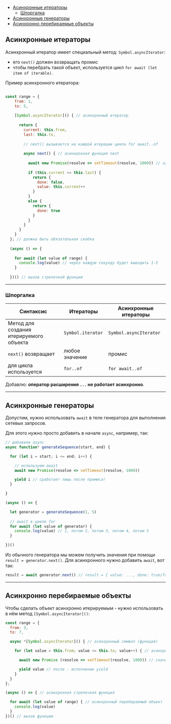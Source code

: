 - [Асинхронные итераторы](#асинхронные-итераторы)
  - [Шпоргалка](#шпоргалка)
- [Асинхронные генераторы](#асинхронные-генераторы)
- [Асинхронно перебираемые объекты](#асинхронно-перебираемые-объекты)

## Асинхронные итераторы

Асинхронный итератор имеет специальный метод: `Symbol.asyncIterator`:

* его `next()` должен возвращать промис
* чтобы перебрать такой объект, используется цикл `for await (let item of iterable)`.

Пример асинхронного итератора:

```javascript

const range = {
    from: 1,
    to: 5,
  
    [Symbol.asyncIterator]() { // асинхронный итератор
  
      return {
        current: this.from,
        last: this.to,
  
        // next() вызывается на каждой итерации цикла for await..of
  
        async next() { // асинхронная функция next
  
          await new Promise(resolve => setTimeout(resolve, 1000)) // задержка в одну секунду
  
          if (this.current <= this.last) {
            return {
              done: false,
              value: this.current++
            }
          } 
          else {
            return {
              done: true
            }
          }
        }
      }
    }
  }; // должна быть обязательная скобка
  
  (async () => {
  
    for await (let value of range) {
      console.log(value) // через каждую секунду будет выводить 1-5
    }
  
  })() // вызов стрелочкой функции
```
***
### Шпоргалка

 Синтаксис | Итераторы | Асинхронные итераторы 
 -|-|-
Метод для создания итерируемого объекта | `Symbol.iterator` | `Symbol.asyncIterator`
`next()` возвращает | любое значение |  промис
для цикла используется | `for..of` | `for await..of`

Добавлю: **оператор расширения `...` не работает асинхронно**.
***

## Асинхронные генераторы

Допустим, нужно использовать `await` в теле генератора для выполнения сетевых запросов.

Для этого нужно просто добавить в начале `async`, например, так:

```javascript
// добавили async 
async function* generateSequence(start, end) {

  for (let i = start; i <= end; i++) {

    // используем await
    await new Promise(resolve => setTimeout(resolve, 1000))

    yield i // сработает лишь после промиса!
  }

}

(async () => {

  let generator = generateSequence(1, 5)
  
  // await в цикле for
  for await (let value of generator) { 
    console.log(value) // 1, потом 2, потом 3, потом 4, потом 5
  }

})()
```

Из обычного генератора мы можем получить значения при помощи `result = generator.next()`. Для асинхронного нужно добавить `await`, вот так:

```javascript
result = await generator.next() // result = { value: ..., done: true/false }
```
***

## Асинхронно перебираемые объекты

Чтобы сделать объект асинхронно итерируемым - нужно использовать в нём метод `[Symbol.asyncIterator]()`:

```javascript
const range = {
  from: 3, 
  to: 7,

  async *[Symbol.asyncIterator]() { // асинхронный символ (функция)

    for (let value = this.from; value <= this.to; value++) { // асинхронный цикл

      await new Promise (resolve => setTimeout(resolve, 1000)) // сначала задержка в одну секунду

      yield value // после - исполнение yield 
    }
  }
};

(async () => { // асинхронная стрелочная функция 

  for await (let value of range) { // асинхронный перебираемый объект
    console.log(value)
  }
})() // вызов функции

```
